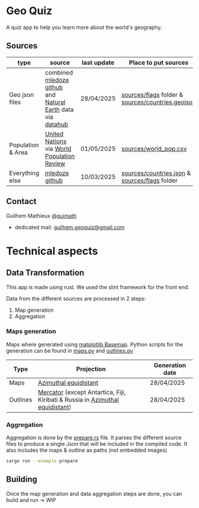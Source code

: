 # Geo Quiz

A quiz app to help you learn more about the world's geography.

## Sources

|type| source | last update| Place to put sources|
|- | - | - | - |
| Geo json files | combined [mledoze github](https://github.com/mledoze/countries) and [Natural Earth](https://www.naturalearthdata.com/downloads/10m-cultural-vectors/) data via [datahub](https://datahub.io/core/geo-countries)  |  28/04/2025 |  [sources/flags](sources/flags) folder & [sources/countries.geojson](sources/countries.geojson)
| Population & Area | [United Nations](https://population.un.org/wpp/) via  [World Population Review](https://worldpopulationreview.com/)| 01/05/2025 | [sources/world_pop.csv](sources/worl_pop.csv) |
| Everything else | [mledoze github](https://github.com/mledoze/countries) | 10/03/2025 | [sources/countries.json](sources/countries.json) & [sources/flags](sources/flags) folder|


## Contact

Guilhem Mathieux [@guimath](https://github.com/guimath)
- dedicated mail: [guilhem.geoquiz@gmail.com](mailto:guilhem.geoquiz@gmail.com)



# Technical aspects

## Data Transformation

This app is made using rust. We used the slint framework for the front end.

Data from the different sources are processed in 2 steps:
1. Map generation
1. Aggregation



###  Maps generation 

Maps where generated using [matplotlib Basemap](https://matplotlib.org/basemap/stable/). Python scripts for the generation can be found in [maps.py](sources/maps.py) and [outlines.py](sources/outlines.py)

| Type | Projection | Generation date | 
| - | - | - | 
| Maps | [Azimuthal equidistant](https://en.wikipedia.org/wiki/Azimuthal_equidistant_projection) | 28/04/2025 | 
| Outlines | [Mercator](https://en.wikipedia.org/wiki/Mercator_projection) (except Antartica, Fiji, Kiribati & Russia in [Azimuthal equidistant](https://en.wikipedia.org/wiki/Azimuthal_equidistant_projection))  | 28/04/2025 | 

### Aggregation

Aggregation is done by the [prepare.rs]() file. It parses the different source files to produce a single Json that will be included in the compiled code.
It also includes the maps & outline as paths (not embedded images)
```sh
cargo run --example prepare
```

## Building

Once the map generation and data aggregation steps are done, you can build and run -> WIP

<!-- - For Desktop : ```cargo run```
- For Android : ```cargo run``` -->
